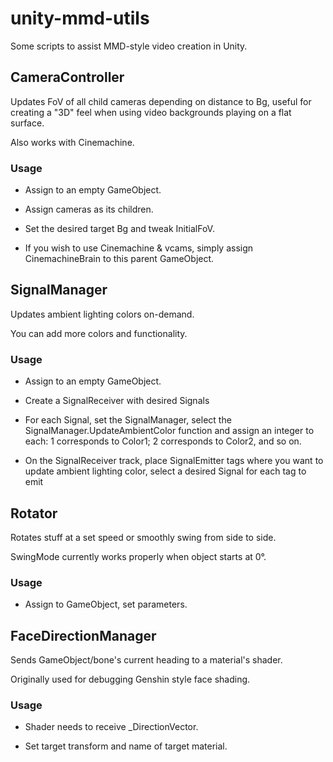 # unity-mmd-utils

Some scripts to assist MMD-style video creation in Unity.

## CameraController
Updates FoV of all child cameras depending on distance to Bg, useful for creating a "3D" feel when using video backgrounds playing on a flat surface.

Also works with Cinemachine.
### Usage
- Assign to an empty GameObject.

- Assign cameras as its children.

- Set the desired target Bg and tweak InitialFoV.

- If you wish to use Cinemachine & vcams, simply assign CinemachineBrain to this parent GameObject.

## SignalManager

Updates ambient lighting colors on-demand.

You can add more colors and functionality.
### Usage
- Assign to an empty GameObject.

- Create a SignalReceiver with desired Signals

- For each Signal, set the SignalManager, select the SignalManager.UpdateAmbientColor function and assign an integer to each: 1 corresponds to Color1; 2 corresponds to Color2, and so on.

- On the SignalReceiver track, place SignalEmitter tags where you want to update ambient lighting color, select a desired Signal for each tag to emit

## Rotator
Rotates stuff at a set speed or smoothly swing from side to side.

SwingMode currently works properly when object starts at 0°.
### Usage
- Assign to GameObject, set parameters.

## FaceDirectionManager

Sends GameObject/bone's current heading to a material's shader. 

Originally used for debugging Genshin style face shading.

### Usage
- Shader needs to receive _DirectionVector.

- Set target transform and name of target material.
